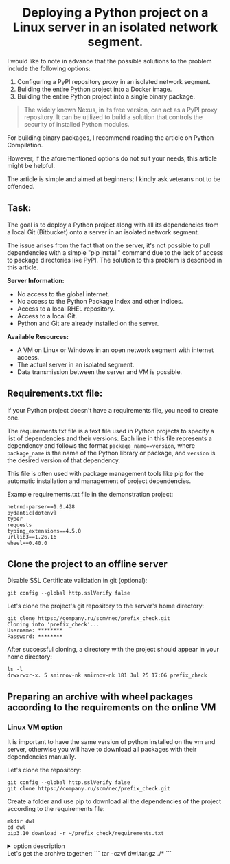 <h1 align="center">Deploying a Python project on a Linux server in an isolated network segment.</h1>
I would like to note in advance that the possible solutions to the problem include the following options:

1. Configuring a PyPI repository proxy in an isolated network segment.
2. Building the entire Python project into a Docker image.
3. Building the entire Python project into a single binary package.

> The widely known Nexus, in its free version, can act as a PyPI proxy repository. It can be utilized to build a solution that controls the security of installed Python modules.

For building binary packages, I recommend reading the article on Python Compilation.

However, if the aforementioned options do not suit your needs, this article might be helpful.

The article is simple and aimed at beginners; I kindly ask veterans not to be offended.

## Task:
The goal is to deploy a Python project along with all its dependencies from a local Git (Bitbucket) onto a server in an isolated network segment.

The issue arises from the fact that on the server, it's not possible to pull dependencies with a simple "pip install" command due to the lack of access to package directories like PyPI. The solution to this problem is described in this article.

**Server Information:**
- No access to the global internet.
- No access to the Python Package Index and other indices.
- Access to a local RHEL repository.
- Access to a local Git.
- Python and Git are already installed on the server.

**Available Resources:**
- A VM on Linux or Windows in an open network segment with internet access.
- The actual server in an isolated segment.
- Data transmission between the server and VM is possible.
## Requirements.txt file:
If your Python project doesn't have a requirements file, you need to create one.

The requirements.txt file is a text file used in Python projects to specify a list of dependencies and their versions. Each line in this file represents a dependency and follows the format `package_name==version`, where `package_name` is the name of the Python library or package, and `version` is the desired version of that dependency.

This file is often used with package management tools like pip for the automatic installation and management of project dependencies.

Example requirements.txt file in the demonstration project:
```
netrnd-parser==1.0.428
pydantic[dotenv]
typer
requests
typing_extensions==4.5.0
urllib3==1.26.16
wheel==0.40.0
```
## Clone the project to an offline server
Disable SSL Certificate validation in git (optional):
```
git config --global http.sslVerify false
```
Let's clone the project's git repository to the server's home directory:
```
git clone https://company.ru/scm/nec/prefix_check.git
Cloning into 'prefix_check'...
Username: ********
Password: ********
```
After successful cloning, a directory with the project should appear in your home directory:
```
ls -l
drwxrwxr-x. 5 smirnov-nk smirnov-nk 181 Jul 25 17:06 prefix_check
```
## Preparing an archive with wheel packages according to the requirements on the online VM
### Linux VM option
It is important to have the same version of python installed on the vm and server, otherwise you will have to download all packages with their dependencies manually.

Let's clone the repository:
```
git config --global http.sslVerify false
git clone https://company.ru/scm/nec/prefix_check.git
```
Create a folder and use pip to download all the dependencies of the project according to the requirements file:
```
mkdir dwl
cd dwl
pip3.10 download -r ~/prefix_check/requirements.txt
```
<details>
  <summary>option description</summary>
-r, --requirement <file>: Install from the given requirements file. This option can be used multiple times.
</details>
Let's get the archive together:
```
tar -czvf dwl.tar.gz ./*
```
